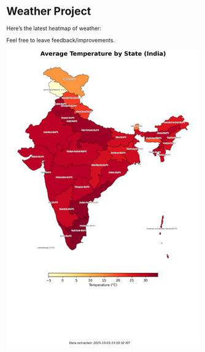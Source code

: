 # Weather Project

Here’s the latest heatmap of weather:

Feel free to leave feedback/improvements.

![India Heatmap](docs/assets/india_heatmap.png?v=DF7DF2)
